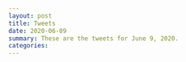 ```yaml
---
layout: post
title: Tweets
date: 2020-06-09
summary: These are the tweets for June 9, 2020.
categories:
---
```


